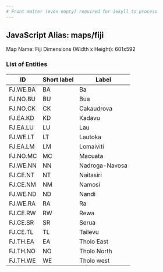 ```yaml
---
# Front matter (even empty) required for Jekyll to process
---
```


## JavaScript Alias: maps/fiji

Map Name: Fiji
Dimensions (Width x Height): 601x592





### List of Entities

ID | Short label | Label
---|---|---|
FJ.WE.BA|BA|Ba
FJ.NO.BU|BU|Bua
FJ.NO.CK|CK|Cakaudrova
FJ.EA.KD|KD|Kadavu
FJ.EA.LU|LU|Lau
FJ.WE.LT|LT|Lautoka
FJ.EA.LM|LM|Lomaiviti
FJ.NO.MC|MC|Macuata
FJ.WE.NN|NN|Nadroga-Navosa
FJ.CE.NT|NT|Naitasiri
FJ.CE.NM|NM|Namosi
FJ.WE.ND|ND|Nandi
FJ.WE.RA|RA|Ra
FJ.CE.RW|RW|Rewa
FJ.CE.SR|SR|Serua
FJ.CE.TL|TL|Tailevu
FJ.TH.EA|EA|Tholo East
FJ.TH.NO|NO|Tholo North
FJ.TH.WE|WE|Tholo west

